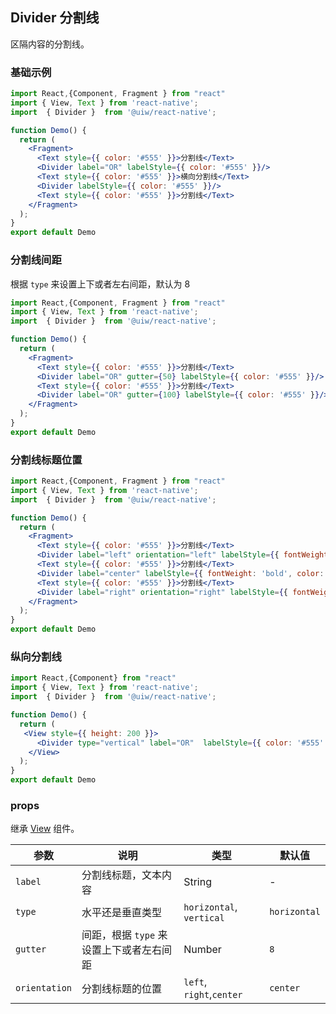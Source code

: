 Divider 分割线
---

区隔内容的分割线。

### 基础示例

```jsx mdx:preview&background=#bebebe29
import React,{Component, Fragment } from "react"
import { View, Text } from 'react-native';
import  { Divider }  from '@uiw/react-native';

function Demo() {
  return (
    <Fragment>
      <Text style={{ color: '#555' }}>分割线</Text>
      <Divider label="OR" labelStyle={{ color: '#555' }}/>
      <Text style={{ color: '#555' }}>横向分割线</Text>
      <Divider labelStyle={{ color: '#555' }}/>
      <Text style={{ color: '#555' }}>分割线</Text>
    </Fragment>
  );
}
export default Demo

```

### 分割线间距

根据 `type` 来设置上下或者左右间距，默认为 8

```jsx mdx:preview&background=#bebebe29
import React,{Component, Fragment } from "react"
import { View, Text } from 'react-native';
import  { Divider }  from '@uiw/react-native';

function Demo() {
  return (
    <Fragment>
      <Text style={{ color: '#555' }}>分割线</Text>
      <Divider label="OR" gutter={50} labelStyle={{ color: '#555' }}/>
      <Text style={{ color: '#555' }}>分割线</Text>
      <Divider label="OR" gutter={100} labelStyle={{ color: '#555' }}/>
    </Fragment>
  );
}
export default Demo

```

### 分割线标题位置

```jsx mdx:preview&background=#bebebe29
import React,{Component, Fragment } from "react"
import { View, Text } from 'react-native';
import  { Divider }  from '@uiw/react-native';

function Demo() {
  return (
    <Fragment>
      <Text style={{ color: '#555' }}>分割线</Text>
      <Divider label="left" orientation="left" labelStyle={{ fontWeight: 'bold', color: '#555' }} />
      <Text style={{ color: '#555' }}>分割线</Text>
      <Divider label="center" labelStyle={{ fontWeight: 'bold', color: '#555' }} />
      <Text style={{ color: '#555' }}>分割线</Text>
      <Divider label="right" orientation="right" labelStyle={{ fontWeight: 'bold', color: '#555' }} />
    </Fragment>
  );
}
export default Demo

```

### 纵向分割线

```jsx mdx:preview&background=#bebebe29
import React,{Component} from "react"
import { View, Text } from 'react-native';
import  { Divider }  from '@uiw/react-native';

function Demo() {
  return (
   <View style={{ height: 200 }}>
      <Divider type="vertical" label="OR"  labelStyle={{ color: '#555' }} />
    </View>
  );
}
export default Demo

```

### props

继承 [View](https://facebook.github.io/react-native/docs/view#props) 组件。

| 参数 | 说明 | 类型 | 默认值 |
|------|------|-----|------|
| `label` | 分割线标题，文本内容 | String | - |
| `type` | 水平还是垂直类型 | `horizontal`, `vertical` | `horizontal` |
| `gutter` | 间距，根据 `type` 来设置上下或者左右间距 | Number | `8` |
| `orientation` | 分割线标题的位置 |  `left`, `right`,`center`| `center` |
